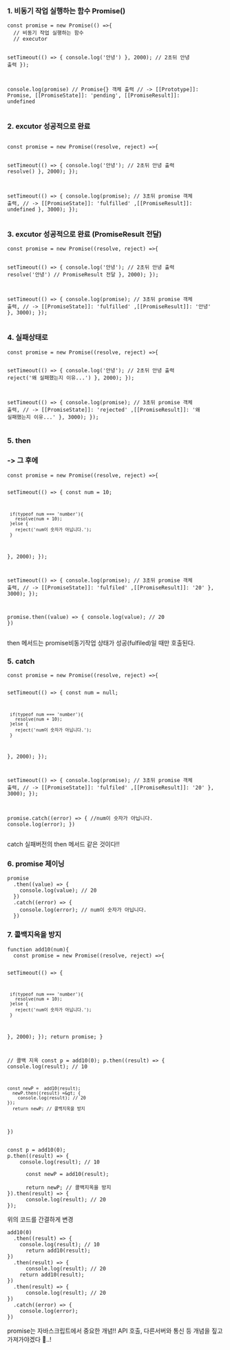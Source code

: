 <h3 id="1-비동기-작업-실행하는-함수-promise">1. 비동기 작업 실행하는 함수 Promise()</h3>
<pre><code class="language-javascript">const promise = new Promise(() =&gt;{
  // 비동기 작업 실행하는 함수
  // executor

   setTimeout(() =&gt; {
    console.log('안녕')
   }, 2000); // 2초뒤 안녕 출력
 });

console.log(promise) 
// Promise{} 객체 출력 
// -&gt; [[Prototype]]: Promise, [[PromiseState]]: 'pending', [[PromiseResult]]: undefined</code></pre>
<h3 id="2-excutor-성공적으로-완료">2. excutor 성공적으로 완료</h3>
<pre><code class="language-javascript">
const promise = new Promise((resolve, reject) =&gt;{

   setTimeout(() =&gt; {
    console.log('안녕'); // 2초뒤 안녕 출력
    resolve()
   }, 2000); 
 });

setTimeout(() =&gt; {
    console.log(promise);
  // 3초뒤 promise 객체 출력, 
  // -&gt; [[PromiseState]]: 'fulfilled' ,[[PromiseResult]]: undefined
   }, 3000); 
 });</code></pre>
<h3 id="3-excutor-성공적으로-완료-promiseresult-전달">3. excutor 성공적으로 완료 (PromiseResult 전달)</h3>
<pre><code class="language-javascript">const promise = new Promise((resolve, reject) =&gt;{

   setTimeout(() =&gt; {
    console.log('안녕'); // 2초뒤 안녕 출력
    resolve('안녕') // PromiseResult 전달
   }, 2000); 
 });

setTimeout(() =&gt; {
    console.log(promise);
  // 3초뒤 promise 객체 출력, 
  // -&gt; [[PromiseState]]: 'fulfilled' ,[[PromiseResult]]: '안녕'
   }, 3000); 
 });</code></pre>
<h3 id="4-실패상태로">4. 실패상태로</h3>
<pre><code class="language-javascript">const promise = new Promise((resolve, reject) =&gt;{

   setTimeout(() =&gt; {
    console.log('안녕'); // 2초뒤 안녕 출력
    reject('왜 실패했는지 이유...')
   }, 2000); 
 });

setTimeout(() =&gt; {
    console.log(promise);
  // 3초뒤 promise 객체 출력, 
  // -&gt; [[PromiseState]]: 'rejected' ,[[PromiseResult]]: '왜 실패했는지 이유...'
   }, 3000); 
 });</code></pre>
<h3 id="5-then">5. then</h3>
<h3 id="--그-후에">-&gt; 그 후에</h3>
<pre><code class="language-javascript">const promise = new Promise((resolve, reject) =&gt;{

   setTimeout(() =&gt; {
     const num = 10;

     if(typeof num === 'number'){
       resolve(num + 10);
     }else {
       reject('num이 숫자가 아닙니다.');
     }
   }, 2000); 
 });

setTimeout(() =&gt; {
    console.log(promise);
  // 3초뒤 promise 객체 출력, 
  // -&gt; [[PromiseState]]: 'fulfiled' ,[[PromiseResult]]: '20'
   }, 3000); 
 });

promise.then((value) =&gt; {
    console.log(value); // 20
})</code></pre>
<p>then 메서드는 promise비동기작업 상태가 성공(fulfiled)일 때만 호출된다.</p>
<h3 id="5-catch">5. catch</h3>
<pre><code class="language-javascript">const promise = new Promise((resolve, reject) =&gt;{

   setTimeout(() =&gt; {
     const num = null;

     if(typeof num === 'number'){
       resolve(num + 10);
     }else {
       reject('num이 숫자가 아닙니다.');
     }
   }, 2000); 
 });

setTimeout(() =&gt; {
    console.log(promise);
  // 3초뒤 promise 객체 출력, 
  // -&gt; [[PromiseState]]: 'fulfiled' ,[[PromiseResult]]: '20'
   }, 3000); 
 });

promise.catch((error) =&gt; { //num이 숫자가 아닙니다.
    console.log(error); 
})</code></pre>
<p>catch 실패버전의 then 메서드 같은 것이다!!</p>
<h3 id="6-promise-체이닝">6. promise 체이닝</h3>
<pre><code class="language-javascript">promise
  .then((value) =&gt; {
    console.log(value); // 20
  })
  .catch((error) =&gt; {
    console.log(error); // num이 숫자가 아닙니다.
  })</code></pre>
<h3 id="7-콜백지옥을-방지">7. 콜백지옥을 방지</h3>
<pre><code class="language-javascript">function add10(num){
  const promise = new Promise((resolve, reject) =&gt;{

   setTimeout(() =&gt; {

     if(typeof num === 'number'){
       resolve(num + 10);
     }else {
       reject('num이 숫자가 아닙니다.');
     }
   }, 2000); 
 });
 return promise;
}  

// 콜백 지옥
const p = add10(0);
p.then((result) =&gt; {
    console.log(result); // 10

    const newP =  add10(result);
      newP.then((result) =&gt; {
        console.log(result); // 20
    });
      return newP; // 콜백지옥을 방지
})</code></pre>
<pre><code class="language-javascript">const p = add10(0);
p.then((result) =&gt; {
    console.log(result); // 10

      const newP = add10(result);

      return newP; // 콜백지옥을 방지
}).then(result) =&gt; {
      console.log(result); // 20
});</code></pre>
<p>위의 코드를 간결하게 변경</p>
<pre><code class="language-javascript">add10(0)
  .then((result) =&gt; {
    console.log(result); // 10
      return add10(result);
})
  .then(result) =&gt; {
      console.log(result); // 20
    return add10(result);
})
  .then(result) =&gt; {
      console.log(result); // 20
})
  .catch((error) =&gt; {
    console.log(error);
})</code></pre>
<p>promise는 자바스크립트에서 중요한 개념!! API 호출, 다른서버와 통신 등 개념을 짚고 가져가야겠다 🫠..!</p>